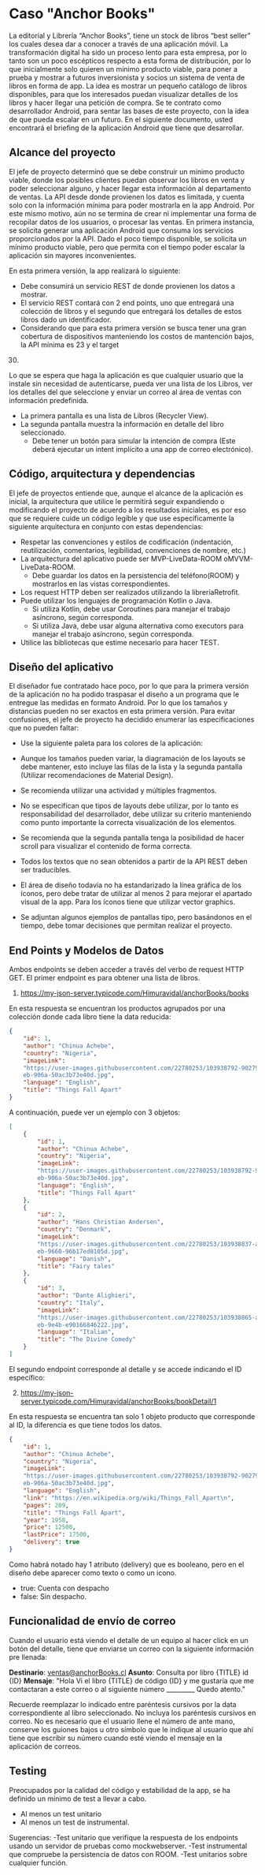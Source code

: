 # Caso "Anchor Books"

La editorial y Librería “Anchor Books”, tiene un stock de libros “best seller” los cuales desea dar a
conocer a través de una aplicación móvil.
La transformación digital ha sido un proceso lento para esta empresa, por lo tanto son un poco
escépticos respecto a esta forma de distribución, por lo que inicialmente solo quieren un mínimo
producto viable, para poner a prueba y mostrar a futuros inversionista y socios un sistema de
venta de libros en forma de app.
La idea es mostrar un pequeño catálogo de libros disponibles, para que los interesados puedan
visualizar detalles de los libros y hacer llegar una petición de compra.
Se te contrato como desarrollador Android, para sentar las bases de este proyecto, con la idea de
que pueda escalar en un futuro.
En el siguiente documento, usted encontrará el briefing de la aplicación Android que tiene que
desarrollar.

## Alcance del proyecto

El jefe de proyecto determinó que se debe construir un mínimo producto viable, donde los
posibles clientes puedan observar los libros en venta y poder seleccionar alguno, y hacer llegar
esta información al departamento de ventas.
La API desde donde provienen los datos es limitada, y cuenta solo con la información mínima para
poder mostrarla en la app Android. Por este mismo motivo, aún no se termina de crear ni
implementar una forma de recopilar datos de los usuarios, o procesar las ventas.
En primera instancia, se solicita generar una aplicación Android que consuma los servicios
proporcionados por la API. Dado el poco tiempo disponible, se solicita un mínimo producto
viable, pero que permita con el tiempo poder escalar la aplicación sin mayores inconvenientes.

En esta primera versión, la app realizará lo siguiente:

- Debe consumirá un servicio ​REST​ de donde provienen los datos a mostrar.
- El servicio REST contará con ​2 end points​, uno que entregará una colección ​de libros y el
segundo que entregará los detalles de estos libros dado un identificador.
- Considerando que para esta primera versión se busca tener una gran cobertura de
dispositivos manteniendo los costos de mantención bajos, la API mínima es 23 y el target
30.

Lo que se espera que haga la aplicación es que cualquier usuario que la instale sin necesidad de
autenticarse, pueda ver una lista de los Libros, ver los detalles del que seleccione y enviar un
correo al área de ventas con información predefinida.

- La primera pantalla es una lista de Libros (Recycler View).
- La segunda pantalla muestra la información en detalle del libro seleccionado.
	- Debe tener un botón para simular la intención de compra (Este deberá ejecutar un
intent implícito a una app de correo electrónico).

## Código, arquitectura y dependencias 

El jefe de proyectos entiende que, aunque el alcance de la aplicación es inicial, la arquitectura que
utilice le permitirá seguir expandiendo o modificando el proyecto de acuerdo a los resultados
iniciales, es por eso que se requiere cuide un código legible y que use específicamente la siguiente
arquitectura en conjunto con estas dependencias:

- Respetar las convenciones y estilos de codificación (indentación, reutilización, comentarios, legibilidad, convenciones de nombre, etc.)
- La arquitectura del aplicativo puede ser ​MVP-LiveData-ROOM​ o ​MVVM-LiveData-ROOM​.
	- Debe guardar los datos en la persistencia del teléfono(ROOM) y mostrarlos en las
vistas correspondientes.
- Los request HTTP deben ser realizados utilizando la librería ​Retrofit​.
- Puede utilizar los lenguajes de programación ​Kotlin​ o ​Java​.
	- Si utiliza Kotlin, debe usar Coroutines para manejar el trabajo asíncrono, según
corresponda.
	- Si utiliza Java, debe usar alguna alternativa como executors para manejar el
trabajo asíncrono, según corresponda.
- Utilice las bibliotecas que estime necesario para hacer TEST.


## Diseño del aplicativo 

El diseñador fue contratado hace poco, por lo que para la primera versión de la aplicación no ha
podido traspasar el diseño a un programa que le entregue las medidas en formato Android. Por lo
que los tamaños y distancias pueden no ser exactos en esta primera versión. Para evitar
confusiones, el jefe de proyecto ha decidido enumerar las especificaciones que no pueden faltar:

- Use la siguiente paleta para los colores de la aplicación:

- Aunque los tamaños pueden variar, la diagramación de los layouts se debe mantener, esto
incluye las filas de la lista y la segunda pantalla (Utilizar recomendaciones de ​Material
Design​).
- Se recomienda utilizar una actividad y múltiples fragmentos.
- No se especifican que tipos de layouts debe utilizar, por lo tanto es responsabilidad del
desarrollador, debe utilizar su criterio manteniendo como punto importante la correcta
visualización de los elementos.
- Se recomienda que la segunda pantalla tenga la posibilidad de hacer scroll para visualizar
el contenido de forma correcta.
- Todos los textos que no sean obtenidos a partir de la API REST deben ser traducibles.
- El área de diseño todavía no ha estandarizado la línea gráfica de los íconos, pero debe
tratar de utilizar al menos 2 para mejorar el apartado visual de la app. Para los íconos
tiene que utilizar vector graphics.
- Se adjuntan algunos ejemplos de pantallas tipo, pero basándonos en el tiempo, debe
tomar decisiones que permitan realizar el proyecto.


## End Points y Modelos de Datos

Ambos endpoints se deben acceder a través del verbo de request HTTP GET. El primer endpoint es
para obtener una lista de libros.

1. https://my-json-server.typicode.com/Himuravidal/anchorBooks/books

En esta respuesta se encuentran los productos agrupados por una colección donde cada libro tiene
la data reducida:

```json
{
	"id": 1,
	"author": "Chinua Achebe",
	"country": "Nigeria",
	"imageLink":
	"https://user-images.githubusercontent.com/22780253/103938792-90279200-5109-11
	eb-906a-50ac3b73e40d.jpg",
	"language": "English",
	"title": "Things Fall Apart"
}
```

A continuación, puede ver un ejemplo con 3 objetos:

```json
[
	{
		"id": 1,
		"author": "Chinua Achebe",
		"country": "Nigeria",
		"imageLink":
		"https://user-images.githubusercontent.com/22780253/103938792-90279200-5109-11
		eb-906a-50ac3b73e40d.jpg",
		"language": "English",
		"title": "Things Fall Apart"
	},
	{
		"id": 2,
		"author": "Hans Christian Andersen",
		"country": "Denmark",
		"imageLink":
		"https://user-images.githubusercontent.com/22780253/103938837-a1709e80-5109-11
		eb-9660-96b17ed8105d.jpg",
		"language": "Danish",
		"title": "Fairy tales"
	},
	{
		"id": 3,
		"author": "Dante Alighieri",
		"country": "Italy",
		"imageLink":
		"https://user-images.githubusercontent.com/22780253/103938865-a9c8d980-5109-11
		eb-9e4b-e90166846222.jpg",
		"language": "Italian",
		"title": "The Divine Comedy"
	}
]
```

El segundo endpoint corresponde al detalle y se accede indicando el ID específico:

2. https://my-json-server.typicode.com/Himuravidal/anchorBooks/bookDetail/1

En esta respuesta se encuentra tan solo 1 objeto producto que corresponde al ID, la diferencia es
que tiene todos los datos.

```json
{
	"id": 1,
	"author": "Chinua Achebe",
	"country": "Nigeria",
	"imageLink":
	"https://user-images.githubusercontent.com/22780253/103938792-90279200-5109-11
	eb-906a-50ac3b73e40d.jpg",
	"language": "English",
	"link": "https://en.wikipedia.org/wiki/Things_Fall_Apart\n",
	"pages": 209,
	"title": "Things Fall Apart",
	"year": 1958,
	"price": 12500,
	"lastPrice": 17500,
	"delivery": true
}
```

Como habrá notado hay 1 atributo (delivery) que es booleano, pero en el diseño debe aparecer como texto o como un icono.

- true: Cuenta con despacho
- false: Sin despacho.


## Funcionalidad de envío de correo

Cuando el usuario está viendo el detalle de un equipo al hacer click en un botón del detalle, tiene
que enviarse un correo con la siguiente información pre llenada:

**Destinario**: ​ventas@anchorBooks.cl
**Asunto**: Consulta por libro {TITLE} id {ID}
**Mensaje**:
"Hola
Vi el libro {TITLE} de código ​{ID}​ y me gustaría que me contactaran a este correo o al
siguiente número _________
Quedo atento."

Recuerde reemplazar lo indicado entre paréntesis cursivos por la data correspondiente al libro
seleccionado. No incluya los paréntesis cursivos en correo.
No es necesario que el usuario llene el número de ante mano, conserve los guiones bajos u otro
símbolo que le indique al usuario que ahí tiene que escribir su número cuando esté viendo el
mensaje en la aplicación de correos.

## Testing

Preocupados por la calidad del código y estabilidad de la app, se ha definido un mínimo de test a
llevar a cabo.

- Al menos un test unitario
- Al menos un test de instrumental.

Sugerencias:
-Test unitario que verifique la respuesta de los endpoints usando un servidor de pruebas
como mockwebserver.
-Test instrumental que compruebe la persistencia de datos con ROOM.
-Test unitarios sobre cualquier función.


